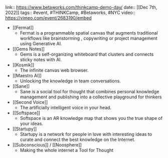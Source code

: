 link:: https://www.betaworks.com/thinkcamp-demo-day/
date:: [[Dec 7th, 2022]]
tags:: #event, #THINKCamp, #Betaworks, #NYC
video:: https://vimeo.com/event/2683190/embed

- [[Fermat]]
	- Fermat is a programmable spatial canvas that augments traditional workflows like brainstorming , copywriting or project management using Generative AI.
- [[Gems Notes]]
	- Gems is a self-organizing whiteboard that clusters and connects sticky notes with AI.
- [[Kosmik]]
	- The infinite canvas web browser.
- [[Maestro AI]]
	- Unlocking the knowledge in team conversations.
- [[Sane]]
	- Sane is a social tool for thought that combines personal knowledge management and publishing into a collective playground for thinkers
- [[Second Voice]]
	- The artificially intelligent voice in your head.
- [[Softspace]]
	- Softspace is an AR knowledge map that shows you the true shape of your ideas.
- [[Startupy]]
	- Startupy is a network for people in love with interesting ideas to curate and connect the best knowledge on the Internet.
- [[Subconscious]] / [[Noosphere]]
	- Making the whole internet a Tool for Thought